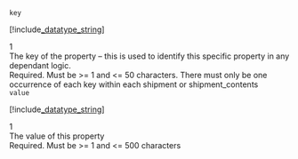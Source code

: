<div class="property">
    <div class="name"><code>key</code></div>
    <div class="type">

[!include[_datatype_string](_datatype_string.md)]
</div>
    <div class="occurs">1</div>
    <div class="description">The key of the property – this is used to identify this specific property in any dependant logic.</div>
    <div class="validation">Required. Must be &gt;= 1 and &lt;= 50 characters. There must only be one occurrence of each key within each shipment or shipment_contents</div>
</div>
<div class="property">
    <div class="name"><code>value</code></div>
    <div class="type">

[!include[_datatype_string](_datatype_string.md)]
</div>
    <div class="occurs">1</div>
    <div class="description">The value of this property</div>
    <div class="validation">	Required. Must be &gt;= 1 and &lt;= 500 characters</div>            
</div>